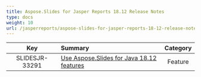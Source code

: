```yaml
---
title: Aspose.Slides for Jasper Reports 18.12 Release Notes
type: docs
weight: 10
url: /jasperreports/aspose-slides-for-jasper-reports-18-12-release-notes/
---
```


|**Key** |**Summary** |**Category** |
| :-: | :- | :-: |
|SLIDESJR-33291|[Use Aspose.Slides for Java 18.12 features](https://docs.aspose.com/display/slidesjava/Aspose.Slides+for+Java+18.12+Release+Notes)|Feature|

